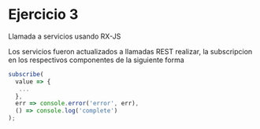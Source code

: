 # Ejercicio 3

Llamada a servicios usando RX-JS


Los servicios fueron actualizados a llamadas REST realizar, la subscripcion en los respectivos componentes de la siguiente forma

```ts
subscribe(
  value => {
   ... 
  },
  err => console.error('error', err),
  () => console.log('complete')
);

```

